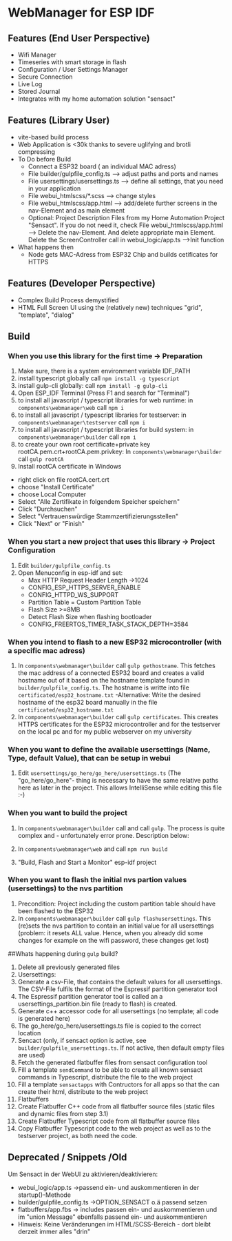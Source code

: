 # WebManager for ESP IDF

## Features (End User Perspective)
* Wifi Manager
* Timeseries with smart storage in flash
* Configuration / User Settings Manager
* Secure Connection
* Live Log
* Stored Journal
* Integrates with my home automation solution "sensact"

## Features (Library User)

* vite-based build process
* Web Application is <30k thanks to severe uglifying and brotli compressing
* To Do before Build
  * Connect a ESP32 board ( an individual MAC adress)
  * File builder/gulpfile_config.ts --> adjust paths and ports and names
  * File usersettings/usersettings.ts --> define all settings, that you need in your application
  * File webui_htmlscss/*.scss --> change styles
  * File webui_htmlscss/app.html --> add/delete further screens in the nav-Element and as main element
  * Optional: Project Description Files from my Home Automation Project "Sensact". If you do not need it, check File webui_htmlscss/app.html --> Delete the nav-Element. And delete appropriate main Element. Delete the ScreenController call in webui_logic/app.ts -->Init function
* What happens then
  * Node gets MAC-Adress from ESP32 Chip and builds cetificates for HTTPS

## Features (Developer Perspective)
* Complex Build Process demystified
* HTML Full Screen UI using the (relatively new) techniques "grid", "template", "dialog"

## Build

### When you use this library for the first time -> Preparation 
1. Make sure, there is a system environment variable IDF_PATH
1. install typescript globally call `npm install -g typescript`
2. install gulp-cli globally: call `npm install -g gulp-cli`
3. Open ESP_IDF Terminal (Press F1 and search for "Terminal")
4. to install all javascript / typescript libraries for web runtime: in `components\webmanager\web` call `npm i`
5. to install all javascript / typescript libraries for testserver: in `components\webmanager\testserver` call `npm i`
6. to install all javascript / typescript libraries for build system: in `components\webmanager\builder` call `npm i`
7. to create your own root certificate+private key rootCA.pem.crt+rootCA.pem.privkey: In `components\webmanager\builder` call `gulp rootCA` 
8. Install rootCA certificate in Windows
  - right click on file rootCA.cert.crt
  - choose "Install Certificate"
  - choose Local Computer
  - Select "Alle Zertifikate in folgendem Speicher speichern"
  - Click "Durchsuchen"
  - Select "Vertrauenswürdige Stammzertifizierungsstellen"
  - Click "Next" or "Finish"
### When you start a new project that uses this library -> Project Configuration
1. Edit `builder/gulpfile_config.ts` 
2. Open Menuconfig in esp-idf and set:
     * Max HTTP Request Header Length ->1024
     * CONFIG_ESP_HTTPS_SERVER_ENABLE
     * CONFIG_HTTPD_WS_SUPPORT
     * Partition Table = Custom Partition Table
     * Flash Size >=8MB
     * Detect Flash Size when flashing bootloader
     * CONFIG_FREERTOS_TIMER_TASK_STACK_DEPTH=3584

### When you intend to flash to a new ESP32 microcontroller (with a specific mac adress)
1. In `components\webmanager\builder` call `gulp gethostname`. This fetches the mac address of a connected ESP32 board and creates a valid hostname out of it based on the hostname template found in `builder/gulpfile_config.ts`. The hostname is writte into file `certificated/esp32_hostname.txt`
  -Alternative: Write the desired hostname of the esp32 board manually in the file `certificated/esp32_hostname.txt`
2. In `components\webmanager\builder` call `gulp certificates`. This creates HTTPS certificates for the ESP32 microcontroller and for the testserver on the local pc and for my public webserver on my university

### When you want to define the available usersettings (Name, Type, default Value), that can be setup in webui
1. Edit `usersettings/go_here/go_here/usersettings.ts` (The "go_here/go_here"- thing is necessary to have the same relative paths here as later in the project. This allows IntelliSense while editing this file :-)

### When you want to build the project
1. In `components\webmanager\builder` call and call `gulp`. The process is quite complex and - unfortunately error prone. Description below:

2. In `components\webmanager\web` and call `npm run build`
3. "Build, Flash and Start a Monitor" esp-idf project

### When you want to flash the initial nvs partion values (usersettings) to the nvs partition
1. Precondition: Project including the custom partition table should have been flashed to the ESP32
1. In `components\webmanager\builder` call `gulp flashusersettings`. This (re)sets the nvs partition to contain an initial value for all usersettings (problem: it resets ALL value. Hence, when you already did some changes for example on the wifi password, these changes get lost)

##Whats happening during `gulp` build?
1. Delete all previously generated files
2. Usersettings:
  1. Generate a csv-File, that contains the default values for all usersettings. The CSV-File fulfils the format of the Espressif partition generator tool
  1. The Espressif partition generator tool is called an a usersettings_partition.bin file (ready to flash) is created.
  1. Generate c++ accessor code for all usersettings (no template; all code is generated here)
  1. The go_here/go_here/usersettings.ts file is copied to the correct location
3. Sencact (only, if sensact option is active, see `builder/gulpfile_usersettings.ts`. If not active, then default empty files are used)
  1. Fetch the generated flatbuffer files from sensact configuration tool
  2. Fill a template `sendCommand` to be able to create all known sensact commands in Typescript, distribute the file to the web project
  3. Fill a template `sensactapps` with Contructors for all apps so that the can create their html, distribute to the web project
4. Flatbuffers
  1. Create Flatbuffer C++ code from all flatbuffer source files (static files and dynamic files from step 3.1)
  2. Create Flatbuffer Typescript code from all flatbuffer source files
  3. Copy Flatbuffer Typescript code to the web project as well as to the testserver project, as both need the code.


## Deprecated / Snippets /Old

Um Sensact in der WebUI zu aktivieren/deaktivieren:
- webui_logic/app.ts ->passend ein- und auskommentieren in der startup()-Methode
- builder/gulpfile_config.ts ->OPTION_SENSACT o.ä passend setzen
- flatbuffers/app.fbs -> includes passen ein- und auskommentieren und im "union Message" ebenfalls passend ein- und auskommentieren
- Hinweis: Keine Veränderungen im HTML/SCSS-Bereich - dort bleibt derzeit immer alles "drin"

